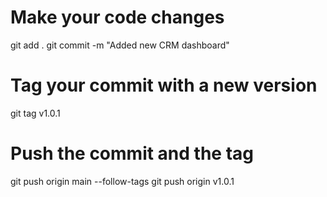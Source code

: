 # Make your code changes

git add .
git commit -m "Added new CRM dashboard"

# Tag your commit with a new version

git tag v1.0.1

# Push the commit and the tag

git push origin main --follow-tags
git push origin v1.0.1
